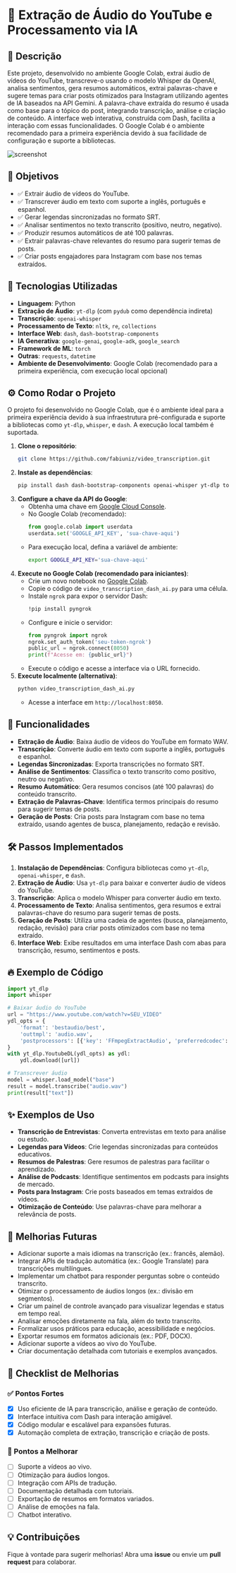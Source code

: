 # 🎤 Extração de Áudio do YouTube e Processamento via IA

## 📌 Descrição
Este projeto, desenvolvido no ambiente Google Colab, extrai áudio de vídeos do YouTube, transcreve-o usando o modelo Whisper da OpenAI, analisa sentimentos, gera resumos automáticos, extrai palavras-chave e sugere temas para criar posts otimizados para Instagram utilizando agentes de IA baseados na API Gemini. A palavra-chave extraída do resumo é usada como base para o tópico do post, integrando transcrição, análise e criação de conteúdo. A interface web interativa, construída com Dash, facilita a interação com essas funcionalidades. O Google Colab é o ambiente recomendado para a primeira experiência devido à sua facilidade de configuração e suporte a bibliotecas.

![screenshot](images/yt-transcribe-ai.png)

## 🚀 Objetivos
- ✅ Extrair áudio de vídeos do YouTube.
- ✅ Transcrever áudio em texto com suporte a inglês, português e espanhol.
- ✅ Gerar legendas sincronizadas no formato SRT.
- ✅ Analisar sentimentos no texto transcrito (positivo, neutro, negativo).
- ✅ Produzir resumos automáticos de até 100 palavras.
- ✅ Extrair palavras-chave relevantes do resumo para sugerir temas de posts.
- ✅ Criar posts engajadores para Instagram com base nos temas extraídos.

## 🔧 Tecnologias Utilizadas
- **Linguagem**: Python
- **Extração de Áudio**: `yt-dlp` (com `pydub` como dependência indireta)
- **Transcrição**: `openai-whisper`
- **Processamento de Texto**: `nltk`, `re`, `collections`
- **Interface Web**: `dash`, `dash-bootstrap-components`
- **IA Generativa**: `google-genai`, `google-adk`, `google_search`
- **Framework de ML**: `torch`
- **Outras**: `requests`, `datetime`
- **Ambiente de Desenvolvimento**: Google Colab (recomendado para a primeira experiência, com execução local opcional)

## ⚙️ Como Rodar o Projeto
O projeto foi desenvolvido no Google Colab, que é o ambiente ideal para a primeira experiência devido à sua infraestrutura pré-configurada e suporte a bibliotecas como `yt-dlp`, `whisper`, e `dash`. A execução local também é suportada.

1. **Clone o repositório**:
   ```bash
   git clone https://github.com/fabiuniz/video_transcription.git
   ```
2. **Instale as dependências**:
   ```bash
   pip install dash dash-bootstrap-components openai-whisper yt-dlp torch nltk requests google-genai google-adk
   ```
3. **Configure a chave da API do Google**:
   - Obtenha uma chave em [Google Cloud Console](https://console.cloud.google.com/).
   - No Google Colab (recomendado):
     ```python
     from google.colab import userdata
     userdata.set('GOOGLE_API_KEY', 'sua-chave-aqui')
     ```
   - Para execução local, defina a variável de ambiente:
     ```bash
     export GOOGLE_API_KEY='sua-chave-aqui'
     ```
4. **Execute no Google Colab (recomendado para iniciantes)**:
   - Crie um novo notebook no [Google Colab](https://colab.research.google.com/).
   - Copie o código de `video_transcription_dash_ai.py` para uma célula.
   - Instale `ngrok` para expor o servidor Dash:
     ```bash
     !pip install pyngrok
     ```
   - Configure e inicie o servidor:
     ```python
     from pyngrok import ngrok
     ngrok.set_auth_token('seu-token-ngrok')
     public_url = ngrok.connect(8050)
     print(f"Acesse em: {public_url}")
     ```
   - Execute o código e acesse a interface via o URL fornecido.
5. **Execute localmente (alternativa)**:
   ```bash
   python video_transcription_dash_ai.py
   ```
   - Acesse a interface em `http://localhost:8050`.

## 📢 Funcionalidades
- **Extração de Áudio**: Baixa áudio de vídeos do YouTube em formato WAV.
- **Transcrição**: Converte áudio em texto com suporte a inglês, português e espanhol.
- **Legendas Sincronizadas**: Exporta transcrições no formato SRT.
- **Análise de Sentimentos**: Classifica o texto transcrito como positivo, neutro ou negativo.
- **Resumo Automático**: Gera resumos concisos (até 100 palavras) do conteúdo transcrito.
- **Extração de Palavras-Chave**: Identifica termos principais do resumo para sugerir temas de posts.
- **Geração de Posts**: Cria posts para Instagram com base no tema extraído, usando agentes de busca, planejamento, redação e revisão.

## 🛠 Passos Implementados
1. **Instalação de Dependências**: Configura bibliotecas como `yt-dlp`, `openai-whisper`, e `dash`.
2. **Extração de Áudio**: Usa `yt-dlp` para baixar e converter áudio de vídeos do YouTube.
3. **Transcrição**: Aplica o modelo Whisper para converter áudio em texto.
4. **Processamento de Texto**: Analisa sentimentos, gera resumos e extrai palavras-chave do resumo para sugerir temas de posts.
5. **Geração de Posts**: Utiliza uma cadeia de agentes (busca, planejamento, redação, revisão) para criar posts otimizados com base no tema extraído.
6. **Interface Web**: Exibe resultados em uma interface Dash com abas para transcrição, resumo, sentimentos e posts.

## 🔥 Exemplo de Código
```python
import yt_dlp
import whisper

# Baixar áudio do YouTube
url = "https://www.youtube.com/watch?v=SEU_VIDEO"
ydl_opts = {
    'format': 'bestaudio/best',
    'outtmpl': 'audio.wav',
    'postprocessors': [{'key': 'FFmpegExtractAudio', 'preferredcodec': 'wav'}]
}
with yt_dlp.YoutubeDL(ydl_opts) as ydl:
    ydl.download([url])

# Transcrever áudio
model = whisper.load_model("base")
result = model.transcribe("audio.wav")
print(result["text"])
```

## ✨ Exemplos de Uso
- **Transcrição de Entrevistas**: Converta entrevistas em texto para análise ou estudo.
- **Legendas para Vídeos**: Crie legendas sincronizadas para conteúdos educativos.
- **Resumos de Palestras**: Gere resumos de palestras para facilitar o aprendizado.
- **Análise de Podcasts**: Identifique sentimentos em podcasts para insights de mercado.
- **Posts para Instagram**: Crie posts baseados em temas extraídos de vídeos.
- **Otimização de Conteúdo**: Use palavras-chave para melhorar a relevância de posts.

## 🎯 Melhorias Futuras
- Adicionar suporte a mais idiomas na transcrição (ex.: francês, alemão).
- Integrar APIs de tradução automática (ex.: Google Translate) para transcrições multilíngues.
- Implementar um chatbot para responder perguntas sobre o conteúdo transcrito.
- Otimizar o processamento de áudios longos (ex.: divisão em segmentos).
- Criar um painel de controle avançado para visualizar legendas e status em tempo real.
- Analisar emoções diretamente na fala, além do texto transcrito.
- Formalizar usos práticos para educação, acessibilidade e negócios.
- Exportar resumos em formatos adicionais (ex.: PDF, DOCX).
- Adicionar suporte a vídeos ao vivo do YouTube.
- Criar documentação detalhada com tutoriais e exemplos avançados.

## 📌 Checklist de Melhorias
### ✅ Pontos Fortes
- [x] Uso eficiente de IA para transcrição, análise e geração de conteúdo.
- [x] Interface intuitiva com Dash para interação amigável.
- [x] Código modular e escalável para expansões futuras.
- [x] Automação completa de extração, transcrição e criação de posts.

### 🚀 Pontos a Melhorar
- [ ] Suporte a vídeos ao vivo.
- [ ] Otimização para áudios longos.
- [ ] Integração com APIs de tradução.
- [ ] Documentação detalhada com tutoriais.
- [ ] Exportação de resumos em formatos variados.
- [ ] Análise de emoções na fala.
- [ ] Chatbot interativo.

## 💡 Contribuições
Fique à vontade para sugerir melhorias! Abra uma **issue** ou envie um **pull request** para colaborar.